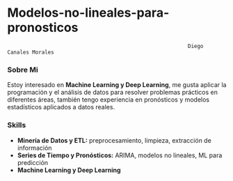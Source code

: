 # Modelos-no-lineales-para-pronosticos

                                                              Diego Canales Morales

### Sobre Mi

Estoy interesado en **Machine Learning y Deep Learning**, me gusta aplicar la programación y el análisis de datos para resolver problemas prácticos en diferentes áreas, también tengo experiencia en pronósticos y modelos estadísticos aplicados a datos reales.  

### Skills

- **Minería de Datos y ETL:** preprocesamiento, limpieza, extracción de información 
- **Series de Tiempo y Pronósticos:** ARIMA, modelos no lineales, ML para predicción 
- **Machine Learning y Deep Learning**

